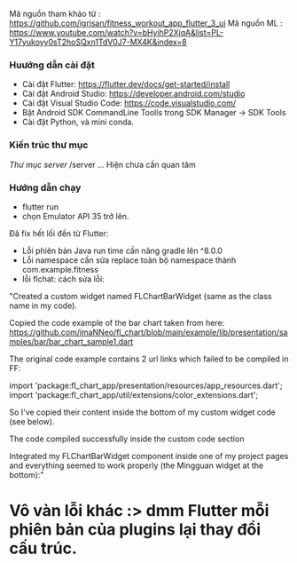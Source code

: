 Mã nguồn tham khảo từ : https://github.com/igrisan/fitness_workout_app_flutter_3_ui
Mã nguồn ML : https://www.youtube.com/watch?v=bHyihP2XjqA&list=PL-Y17yukoyy0sT2hoSQxn1TdV0J7-MX4K&index=8
### Huướng dẫn cài đặt
- Cài đặt Flutter: https://flutter.dev/docs/get-started/install
- Cài đặt Android Studio: https://developer.android.com/studio
- Cài đặt Visual Studio Code: https://code.visualstudio.com/
- Bật Android SDK CommandLine Toolls trong SDK Manager -> SDK Tools
- Cài đặt Python, và mini conda.


### Kiến trúc thư mục
*Thư mục server* /server
...
Hiện chưa cần quan tâm
### Hướng dẫn chạy
- flutter run
- chọn Emulator API 35 trở lên.


Đã fix hết lối đến từ Flutter:
- Lỗi phiên bản Java run time cần nâng gradle lên ^8.0.0
- Lỗi namespace cần sửa replace toàn bộ namespace thành com.example.fitness 
- lỗi flchat: cách sửa lỗi:

"Created a custom widget named FLChartBarWidget (same as the class name in my code).

Copied the code example of the bar chart taken from here:
https://github.com/imaNNeo/fl_chart/blob/main/example/lib/presentation/samples/bar/bar_chart_sample1.dart


The original code example contains 2 url links which failed to be compiled in FF:

import 'package:fl_chart_app/presentation/resources/app_resources.dart';
import 'package:fl_chart_app/util/extensions/color_extensions.dart';

So I've copied their content inside the bottom of my custom widget code (see below).

The code compiled successfully inside the custom code section

Integrated my FLChartBarWidget component inside one of my project pages and everything seemed to work properly (the Mingguan widget at the bottom):"

# Vô vàn lỗi khác :> dmm Flutter mỗi phiên bản của plugins lại thay đổi cấu trúc.


